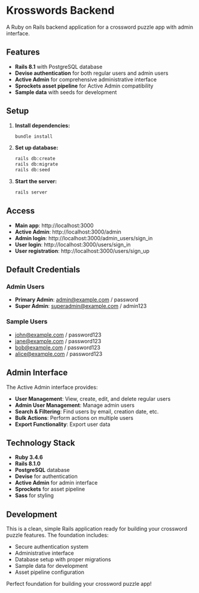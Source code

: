 # Krosswords Backend

A Ruby on Rails backend application for a crossword puzzle app with admin interface.

## Features

- **Rails 8.1** with PostgreSQL database
- **Devise authentication** for both regular users and admin users
- **Active Admin** for comprehensive administrative interface
- **Sprockets asset pipeline** for Active Admin compatibility
- **Sample data** with seeds for development

## Setup

1. **Install dependencies:**
   ```bash
   bundle install
   ```

2. **Set up database:**
   ```bash
   rails db:create
   rails db:migrate
   rails db:seed
   ```

3. **Start the server:**
   ```bash
   rails server
   ```

## Access

- **Main app**: http://localhost:3000
- **Active Admin**: http://localhost:3000/admin
- **Admin login**: http://localhost:3000/admin_users/sign_in
- **User login**: http://localhost:3000/users/sign_in
- **User registration**: http://localhost:3000/users/sign_up

## Default Credentials

### Admin Users
- **Primary Admin**: admin@example.com / password
- **Super Admin**: superadmin@example.com / admin123

### Sample Users
- john@example.com / password123
- jane@example.com / password123
- bob@example.com / password123
- alice@example.com / password123

## Admin Interface

The Active Admin interface provides:
- **User Management**: View, create, edit, and delete regular users
- **Admin User Management**: Manage admin users
- **Search & Filtering**: Find users by email, creation date, etc.
- **Bulk Actions**: Perform actions on multiple users
- **Export Functionality**: Export user data

## Technology Stack

- **Ruby 3.4.6**
- **Rails 8.1.0**
- **PostgreSQL** database
- **Devise** for authentication
- **Active Admin** for admin interface
- **Sprockets** for asset pipeline
- **Sass** for styling

## Development

This is a clean, simple Rails application ready for building your crossword puzzle features. The foundation includes:

- Secure authentication system
- Administrative interface
- Database setup with proper migrations
- Sample data for development
- Asset pipeline configuration

Perfect foundation for building your crossword puzzle app!
